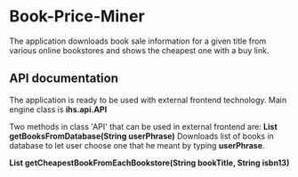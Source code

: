 # Book-Price-Miner
The application downloads book sale information for a given title from various online bookstores and shows the cheapest one with a buy link.

## API documentation
The application is ready to be used with external frontend technology.
Main engine class is **ihs.api.API**

Two methods in class 'API' that can be used in external frontend are:
**List<Book> getBooksFromDatabase(String userPhrase)**
Downloads list of books in database to let user choose one that he meant by typing **userPhrase**.

**List<Book> getCheapestBookFromEachBookstore(String bookTitle, String isbn13)**

